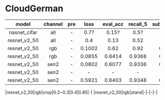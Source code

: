 # CloudGerman
|model|channel|pre|loss|eval_acc|recall_5|submit_acc|sub_file|message
|:---:|:---:|:---:|:---:|:---:|:---:|:---:|:---:|:---:|
|nasnet_cifar|all|-|0.7?|0.15?|0.5?|-|
|resnet_v2_50|all|-|0.4|0.13|0.52|-|
|resnet_v2_50|rgb|-|0.1002|0.62|0.92|0.636|-|pretrain
|resnet_v2_50|rgb|-|0.0855|0.6414|0.9368|0.665|-|pretrain
|resnet_v2_50|sen2|-|0.0802|0.6077|0.9336|0.654|submit1_hhq|pretrain
|resnet_v2_50|sen2|-|-|-|-|-|submit3_hhq|no pretrain
|resnet_v2_50|sen2|-|0.5921|0.6403|0.9348|0.661|submit2_hhq|pretrain,add_loss,weight=0.5

|resnet_v2_50|rgb|crop|0.2~0.3|0.4|0.85|-|
|resnet_v2_50|rgb|stand|-|-|-|-|
